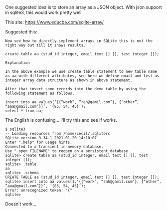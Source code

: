 One suggested idea is to store an array as a JSON object. With json support in sqlite3, this would work pretty well.


This site:
https://www.educba.com/sqlite-array/

Suggested this:

```
Now see how to directly implement arrays in SQLite this is not the right way but till it shows results.

create table aa (stud_id integer, email text [] [], test integer []);

Explanation

In the above example we use create table statement to new table name as aa with different attributes, see here we define email and test as integer array data structure as shown in above statement.

After that insert some records into the demo table by using the following statement as follows.

insert into aa values(‘{{“work”, “rah@gamil.com”}, {“other”, “aaa@gmail.com”}}’, ‘{85, 54, 45}’);
select * from aa;
```

The English is confusing... I'll try this and see if works.
```
$ sqlite3
-- Loading resources from /home/cecil/.sqliterc
SQLite version 3.34.1 2021-01-20 14:10:07
Enter ".help" for usage hints.
Connected to a transient in-memory database.
Use ".open FILENAME" to reopen on a persistent database.
sqlite> create table aa (stud_id integer, email text [] [], test integer []);
sqlite> .table
aa
sqlite> .schema
CREATE TABLE aa (stud_id integer, email text [] [], test integer []);
sqlite> insert into aa values(1,‘{{“work”, “rah@gamil.com”}, {“other”, “aaa@gmail.com”}}’, ‘{85, 54, 45}’);
Error: unrecognized token: "{"
sqlite> 
```
Doesn't work... 
